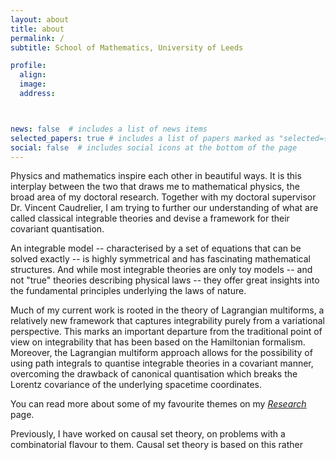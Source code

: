 ```yaml
---
layout: about
title: about
permalink: /
subtitle: School of Mathematics, University of Leeds

profile:
  align:
  image:
  address:



news: false  # includes a list of news items
selected_papers: true # includes a list of papers marked as "selected={true}"
social: false  # includes social icons at the bottom of the page
---
```


Physics and mathematics inspire each other in beautiful ways. It is this interplay between the two that draws me to mathematical physics, the broad area of my doctoral research. Together with my doctoral supervisor Dr. Vincent Caudrelier, I am trying to further our understanding of what are called classical integrable theories and devise a framework for their covariant quantisation.

An integrable model -- characterised by a set of equations that can be solved exactly -- is highly symmetrical and has fascinating mathematical structures. And while most integrable theories are only toy models -- and not "true" theories describing physical laws -- they offer great insights into the fundamental principles underlying the laws of nature. 

Much of my current work is rooted in the theory of Lagrangian multiforms, a relatively new framework that captures integrability purely from a variational perspective. This marks an important departure from the traditional point of view on integrability that has been based on the Hamiltonian formalism. Moreover, the Lagrangian multiform approach allows for the possibility of using path integrals to quantise integrable theories in a covariant manner, overcoming the drawback of canonical quantisation which breaks the Lorentz covariance of the underlying spacetime coordinates.



You can read more about some of my favourite themes on my *[Research](http://anupanand.space/research/)* page.

Previously, I have worked on causal set theory, on problems with a combinatorial flavour to them. Causal set theory is based on this rather   
